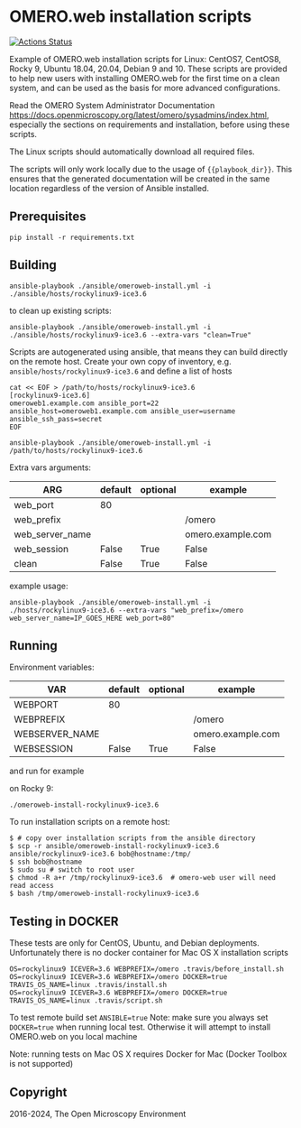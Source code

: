 OMERO.web installation scripts
==============================

[![Actions Status](https://github.com/ome/omeroweb-install/workflows/Build/badge.svg)](https://github.com/ome/omeroweb-install/actions)

Example of OMERO.web installation scripts for Linux: CentOS7, CentOS8, Rocky 9, Ubuntu 18.04, 20.04, Debian 9 and 10.
These scripts are provided to help new users with installing OMERO.web for the
first time on a clean system, and can be used as the basis for more advanced
configurations.

Read the OMERO System Administrator Documentation https://docs.openmicroscopy.org/latest/omero/sysadmins/index.html,
especially the sections on requirements and installation, before using these scripts.

The Linux scripts should automatically download all required files.

The scripts will only work locally due to the usage of ``{{playbook_dir}}``.
This ensures that the generated documentation will be created in the same location
regardless of the version of Ansible installed.

Prerequisites
-------------

    pip install -r requirements.txt


Building
--------

    ansible-playbook ./ansible/omeroweb-install.yml -i ./ansible/hosts/rockylinux9-ice3.6

to clean up existing scripts:

    ansible-playbook ./ansible/omeroweb-install.yml -i ./ansible/hosts/rockylinux9-ice3.6 --extra-vars "clean=True"

Scripts are autogenerated using ansible, that means they can build directly on the remote host.
Create your own copy of inventory, e.g. `ansible/hosts/rockylinux9-ice3.6`  and define a list of hosts

    cat << EOF > /path/to/hosts/rockylinux9-ice3.6
    [rockylinux9-ice3.6]
    omeroweb1.example.com ansible_port=22 ansible_host=omeroweb1.example.com ansible_user=username ansible_ssh_pass=secret
    EOF

    ansible-playbook ./ansible/omeroweb-install.yml -i /path/to/hosts/rockylinux9-ice3.6


Extra vars arguments:

| ARG                | default | optional                | example                  |
|--------------------|---------|-------------------------|--------------------------|
| web_port           | 80      |                         |                          |
| web_prefix         |         |                         | /omero                   |
| web_server_name    |         |                         | omero.example.com        |
| web_session        | False   | True|False              |                          |
| clean              | False   | True|False              |                          |

example usage:

    ansible-playbook ./ansible/omeroweb-install.yml -i ./hosts/rockylinux9-ice3.6 --extra-vars "web_prefix=/omero web_server_name=IP_GOES_HERE web_port=80"

Running
-------

Environment variables:

| VAR            | default | optional                | example                  |
|----------------|---------|-------------------------|--------------------------|
| WEBPORT        | 80      |                         |                          |
| WEBPREFIX      |         |                         | /omero                   |
| WEBSERVER_NAME |         |                         | omero.example.com        |
| WEBSESSION     | False   | True|False              |                          |


and run for example

on Rocky 9:

    ./omeroweb-install-rockylinux9-ice3.6

To run installation scripts on a remote host:

    $ # copy over installation scripts from the ansible directory
    $ scp -r ansible/omeroweb-install-rockylinux9-ice3.6 ansible/rockylinux9-ice3.6 bob@hostname:/tmp/ 
    $ ssh bob@hostname
    $ sudo su # switch to root user
    $ chmod -R a+r /tmp/rockylinux9-ice3.6  # omero-web user will need read access
    $ bash /tmp/omeroweb-install-rockylinux9-ice3.6


Testing in DOCKER
-----------------

These tests are only for CentOS, Ubuntu, and Debian deployments. Unfortunately there is no docker container for Mac OS X installation scripts

    OS=rockylinux9 ICEVER=3.6 WEBPREFIX=/omero .travis/before_install.sh
    OS=rockylinux9 ICEVER=3.6 WEBPREFIX=/omero DOCKER=true TRAVIS_OS_NAME=linux .travis/install.sh
    OS=rockylinux9 ICEVER=3.6 WEBPREFIX=/omero DOCKER=true TRAVIS_OS_NAME=linux .travis/script.sh 
 
To test remote build set `ANSIBLE=true`
Note: make sure you always set `DOCKER=true` when running local test. Otherwise it will attempt to install OMERO.web on you local machine

Note: running tests on Mac OS X requires Docker for Mac (Docker Toolbox is not supported)

Copyright
---------

2016-2024, The Open Microscopy Environment
